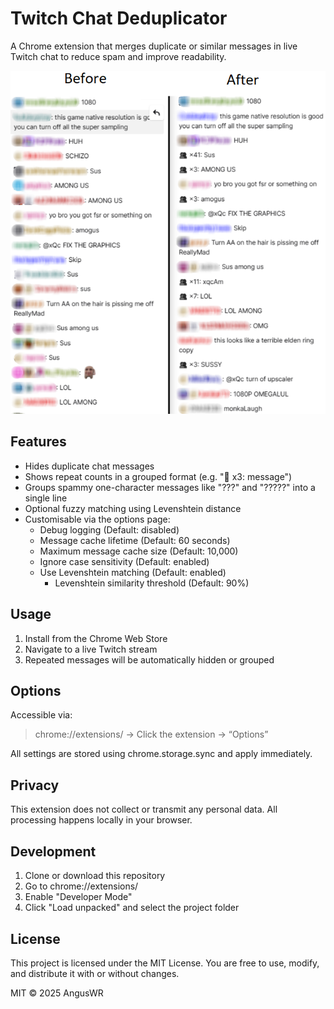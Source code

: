 # Twitch Chat Deduplicator

A Chrome extension that merges duplicate or similar messages in live Twitch chat to reduce spam and improve readability.

![Before and After](before_and_after.png)

## Features

- Hides duplicate chat messages
- Shows repeat counts in a grouped format (e.g. "👥 x3: message")
- Groups spammy one-character messages like "???" and "?????" into a single line
- Optional fuzzy matching using Levenshtein distance
- Customisable via the options page:
  - Debug logging (Default: disabled)
  - Message cache lifetime (Default: 60 seconds)
  - Maximum message cache size (Default: 10,000)
  - Ignore case sensitivity (Default: enabled)
  - Use Levenshtein matching (Default: enabled)
    - Levenshtein similarity threshold (Default: 90%)

## Usage

1. Install from the Chrome Web Store
2. Navigate to a live Twitch stream
3. Repeated messages will be automatically hidden or grouped

## Options

Accessible via:
> chrome://extensions/ → Click the extension → “Options”

All settings are stored using chrome.storage.sync and apply immediately.

## Privacy

This extension does not collect or transmit any personal data. All processing happens locally in your browser.

## Development

1. Clone or download this repository
2. Go to chrome://extensions/
3. Enable "Developer Mode"
4. Click "Load unpacked" and select the project folder

## License

This project is licensed under the MIT License. You are free to use, modify, and distribute it with or without changes.

MIT © 2025 AngusWR
